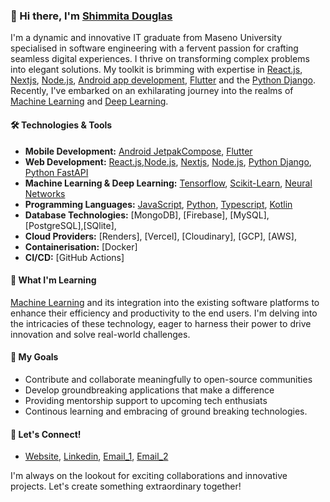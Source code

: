 
### 👋 Hi there, I'm [Shimmita Douglas](https://github.com/Shimmita)
I'm a dynamic and innovative IT graduate from Maseno University specialised in software engineering with a fervent passion for crafting seamless digital experiences. I thrive on transforming complex problems into elegant solutions. My toolkit is brimming with expertise in [React.js](https://react.dev/), [Nextjs](https://nextjs.org/docs?utm_source=create-next-app&utm_medium=appdir-template-tw&utm_campaign=create-next-app), [Node.js](https://nodejs.org/), [Android app development](https://developer.android.com/), [Flutter](https://flutter.dev/) and the [Python Django](https://www.djangoproject.com/). Recently, I've embarked on an exhilarating journey into the realms of [Machine Learning](https://www.coursera.org/learn/machine-learning) and [Deep Learning](https://www.deeplearning.ai/).


#### 🛠 Technologies & Tools
- **Mobile Development:** [Android JetpakCompose](https://developer.android.com/),  [Flutter](https://flutter.dev/)
- **Web Development:** [React.js](https://react.dev),[Node.js](https://nodejs.org/), [Nextjs](https://nextjs.org/docs?utm_source=create-next-app&utm_medium=appdir-template-tw&utm_campaign=create-next-app), [Node.js](https://nodejs.org/), [Python Django](https://www.djangoproject.com/), [Python FastAPI](https://fastapi.tiangolo.com/)
- **Machine Learning & Deep Learning:**  [Tensorflow](https://www.tensorflow.org), [Scikit-Learn](https://www.scikit-learn.io), [Neural Networks](https://en.wikipedia.org/wiki/Artificial_neural_network)
- **Programming Languages:** [JavaScript](https://www.javascript.org), [Python](https://www.python.org), [Typescript](https://www.typescript.org), [Kotlin](https://www.kotlin.org)
- **Database Technologies:** [MongoDB], [Firebase], [MySQL], [PostgreSQL],[SQlite],
- **Cloud Providers:** [Renders], [Vercel], [Cloudinary], [GCP], [AWS],
- **Containerisation:** [Docker]
- **CI/CD:** [GitHub Actions]

  
#### 🌱 What I'm Learning
[Machine Learning](https://www.coursera.org/learn/machine-learning) and its integration into the existing software platforms to enhance their efficiency and productivity to the end users. I'm delving into the intricacies of these technology, eager to harness their power to drive innovation and solve real-world challenges.


#### 🎯 My Goals
- Contribute and collaborate meaningfully to open-source communities
- Develop groundbreaking applications that make a difference
- Providing mentorship support to upcoming tech enthusiats
- Continous learning and embracing of ground breaking technologies.




#### 🚀 Let's Connect!
- [Website](https://shimmitadouglas.vercel.app/), [Linkedin](https://www.linkedin.com/in/douglas-oundo-aa1b35255), [Email_1](shimitadouglas@gmail.com), [Email_2](douglasshimita3@gmail.com)

I'm always on the lookout for exciting collaborations and innovative projects. Let's create something extraordinary together!








